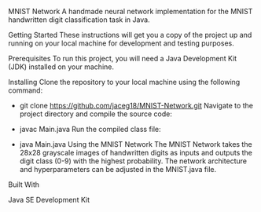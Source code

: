 MNIST Network
A handmade neural network implementation for the MNIST handwritten digit classification task in Java.

Getting Started
These instructions will get you a copy of the project up and running on your local machine for development and testing purposes.

Prerequisites
To run this project, you will need a Java Development Kit (JDK) installed on your machine.

Installing
Clone the repository to your local machine using the following command:
- git clone https://github.com/jaceg18/MNIST-Network.git
Navigate to the project directory and compile the source code:

- javac Main.java
Run the compiled class file:

- java Main.java
Using the MNIST Network
The MNIST Network takes the 28x28 grayscale images of handwritten digits as inputs and outputs the digit class (0-9) with the highest probability. The network architecture and hyperparameters can be adjusted in the MNIST.java file.

Built With

Java SE Development Kit
